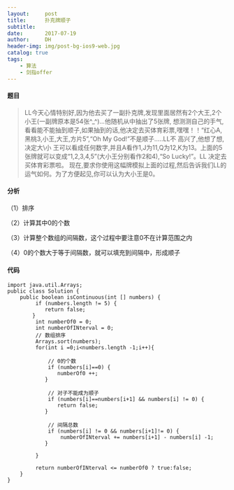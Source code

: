 ```yaml
---
layout:     post
title:      扑克牌顺子
subtitle:   
date:       2017-07-19
author:     DH
header-img: img/post-bg-ios9-web.jpg
catalog: true
tags:
    - 算法
    - 剑指offer
---
```

#### 题目

>LL今天心情特别好,因为他去买了一副扑克牌,发现里面居然有2个大王,2个小王(一副牌原本是54张^_^)...他随机从中抽出了5张牌,
想测测自己的手气,看看能不能抽到顺子,如果抽到的话,他决定去买体育彩票,嘿嘿！！“红心A,黑桃3,小王,大王,方片5”,“Oh My God!”不是顺子.....LL不
高兴了,他想了想,决定大\小 王可以看成任何数字,并且A看作1,J为11,Q为12,K为13。上面的5张牌就可以变成“1,2,3,4,5”(大小王分别看作2和4),“So Lucky!”。LL
决定去买体育彩票啦。 现在,要求你使用这幅牌模拟上面的过程,然后告诉我们LL的运气如何。为了方便起见,你可以认为大小王是0。

#### 分析

（1）排序

（2）计算其中0的个数

（3）计算整个数组的间隔数，这个过程中要注意0不在计算范围之内

（4）0的个数大于等于间隔数，就可以填充到间隔中，形成顺子

#### 代码

```
import java.util.Arrays;
public class Solution {
    public boolean isContinuous(int [] numbers) {
		 if (numbers.length != 5) {
			return false;
		}
		 int numberOf0 = 0;
		 int numberOfINterval = 0;
		 // 数组排序
		 Arrays.sort(numbers);
		 for(int i =0;i<numbers.length -1;i++){
			 
			 // 0的个数
			 if (numbers[i]==0) {
				numberOf0 ++;
			}
			 
			 // 对子不能成为顺子
			 if (numbers[i]==numbers[i+1] && numbers[i] != 0) {
				return false;
			}
			 
			 // 间隔总数
			 if (numbers[i] != 0 && numbers[i+1]!= 0) {
				 numberOfINterval += numbers[i+1] - numbers[i] -1;
			}
			
		 }
		 
		 return numberOfINterval <= numberOf0 ? true:false;
    }
}		

```
